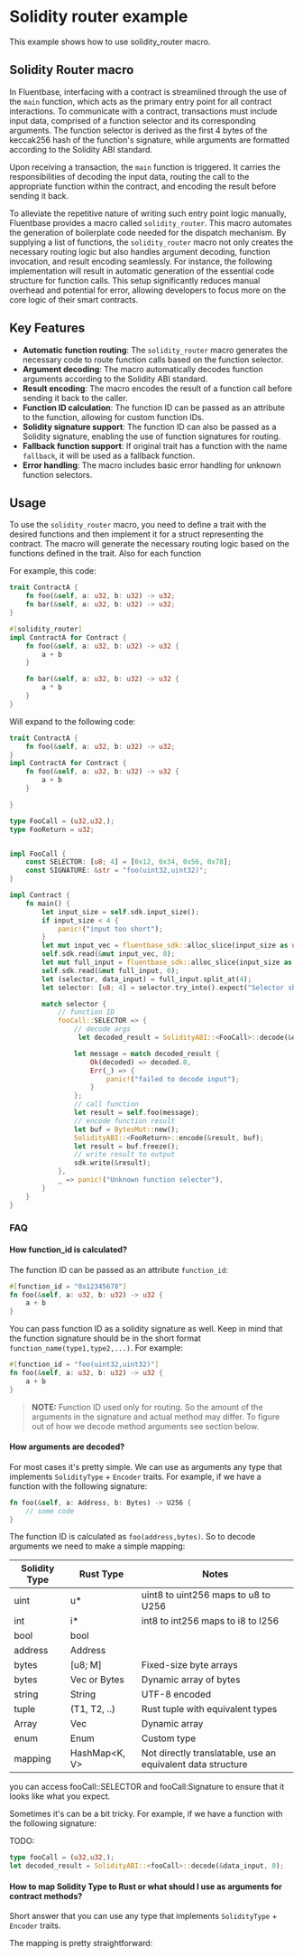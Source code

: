 # Solidity router example

This example shows how to use solidity_router macro.

## Solidity Router  macro

In Fluentbase, interfacing with a contract is streamlined through the use of the `main` function, which acts as the primary entry point for all contract interactions. To communicate with a contract, transactions must include input data, comprised of a function selector and its corresponding arguments. The function selector is derived as the first 4 bytes of the keccak256 hash of the function's signature, while arguments are formatted according to the Solidity ABI standard.

Upon receiving a transaction, the `main` function is triggered. It carries the responsibilities of decoding the input data, routing the call to the appropriate function within the contract, and encoding the result before sending it back.

To alleviate the repetitive nature of writing such entry point logic manually, Fluentbase provides a macro called `solidity_router`. This macro automates the generation of boilerplate code needed for the dispatch mechanism. By supplying a list of functions, the `solidity_router` macro not only creates the necessary routing logic but also handles argument decoding, function invocation, and result encoding seamlessly. For instance, the following implementation will result in automatic generation of the essential code structure for function calls. This setup significantly reduces manual overhead and potential for error, allowing developers to focus more on the core logic of their smart contracts.

## Key Features

- **Automatic function routing**: The `solidity_router` macro generates the necessary code to route function calls based on the function selector.
- **Argument decoding**: The macro automatically decodes function arguments according to the Solidity ABI standard.
- **Result encoding**: The macro encodes the result of a function call before sending it back to the caller.
- **Function ID calculation**: The function ID can be passed as an attribute to the function, allowing for custom function IDs.
- **Solidity signature support**: The function ID can also be passed as a Solidity signature, enabling the use of function signatures for routing.
- **Fallback function support**: If original trait has a function with the name `fallback`, it will be used as a fallback function.
- **Error handling**: The macro includes basic error handling for unknown function selectors.

## Usage

To use the `solidity_router` macro, you need to define a trait with the desired functions and then implement it for a struct representing the contract. The macro will generate the necessary routing logic based on the functions defined in the trait. Also for each function

For example, this code:

```rust
trait ContractA {
    fn foo(&self, a: u32, b: u32) -> u32;
    fn bar(&self, a: u32, b: u32) -> u32;
}

#[solidity_router]
impl ContractA for Contract {
    fn foo(&self, a: u32, b: u32) -> u32 {
        a + b
    }

    fn bar(&self, a: u32, b: u32) -> u32 {
        a * b
    }
}
```

Will expand to the following code:

```rust
trait ContractA {
    fn foo(&self, a: u32, b: u32) -> u32;
}
impl ContractA for Contract {
    fn foo(&self, a: u32, b: u32) -> u32 {
        a + b
    }

}

type FooCall = (u32,u32,);
type FooReturn = u32;


impl FooCall {
    const SELECTOR: [u8; 4] = [0x12, 0x34, 0x56, 0x78];
    const SIGNATURE: &str = "foo(uint32,uint32)";
}

impl Contract {
    fn main() {
        let input_size = self.sdk.input_size();
        if input_size < 4 {
            panic!("input too short");
        }
        let mut input_vec = fluentbase_sdk::alloc_slice(input_size as usize);
        self.sdk.read(&mut input_vec, 0);
        let mut full_input = fluentbase_sdk::alloc_slice(input_size as usize);
        self.sdk.read(&mut full_input, 0);
        let (selector, data_input) = full_input.split_at(4);
        let selector: [u8; 4] = selector.try_into().expect("Selector should be 4 bytes");

        match selector {
            // function ID
            fooCall::SELECTOR => {
                // decode args
                 let decoded_result = SolidityABI::<FooCall>::decode(&data_input, 0);

                let message = match decoded_result {
                    Ok(decoded) => decoded.0,
                    Err(_) => {
                        panic!("failed to decode input");
                    }
                };
                // call function
                let result = self.foo(message);
                // encode function result
                let buf = BytesMut::new();
                SolidityABI::<FooReturn>::encode(&result, buf);
                let result = buf.freeze();
                // write result to output
                sdk.write(&result);
            },
            _ => panic!("Unknown function selector"),
        }
    }
}
```

### FAQ

#### How function_id is calculated?

The function ID can be passed as an attribute `function_id`:

```rust
#[function_id = "0x12345678"]
fn foo(&self, a: u32, b: u32) -> u32 {
    a + b
}
```

You can pass function ID as a solidity signature as well. Keep in mind that the function signature should be in the short format `function_name(type1,type2,...)`. For example:

```rust
#[function_id = "foo(uint32,uint32)"]
fn foo(&self, a: u32, b: u32) -> u32 {
    a + b
}
```

> **NOTE:** Function ID used only for routing. So the amount of the arguments in the signature and actual method may differ. To figure out of how we decode method arguments see section below.

#### How arguments are decoded?

For most cases it's pretty simple. We can use as arguments any type that implements `SolidityType` + `Encoder` traits. For example, if we have a function with the following signature:

```rust
fn foo(&self, a: Address, b: Bytes) -> U256 {
    // some code
}
```

The function ID is calculated as `foo(address,bytes)`. So to decode arguments we need to make a simple mapping:

| Solidity Type | Rust Type | Notes |
|---------------|---------------|--------------------------------|
| uint | u*| uint8 to uint256 maps to u8 to U256 |
| int | i* | int8 to int256 maps to i8 to I256 |
| bool | bool | |
| address | Address |  |
| bytes<M> | [u8; M] | Fixed-size byte arrays |
| bytes | Vec<u8> or Bytes | Dynamic array of bytes |
| string | String | UTF-8 encoded |
| tuple | (T1, T2, ..)| Rust tuple with equivalent types |
| Array<T> | Vec<T> | Dynamic array |
| enum | Enum | Custom type |
| mapping | HashMap<K, V> | Not directly translatable, use an equivalent data structure |

you can access fooCall::SELECTOR and fooCall:Signature to ensure that it looks like what you expect.

Sometimes it's can be a bit tricky. For example, if we have a function with the following signature:

TODO:

```rust
type fooCall = (u32,u32,);
let decoded_result = SolidityABI::<fooCall>::decode(&data_input, 0);
```

#### How to map Solidity Type to Rust or what should I use as arguments for contract methods?

Short answer that you can use any type that implements `SolidityType` + `Encoder` traits.

The mapping is pretty straightforward:

